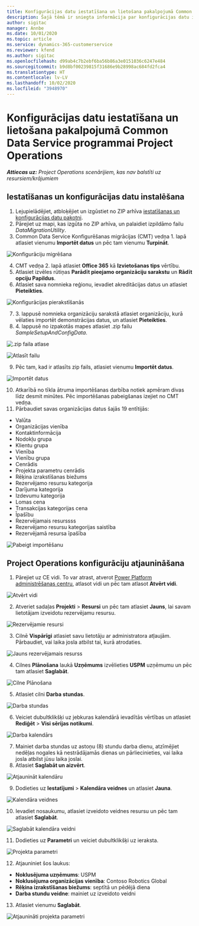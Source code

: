 ```yaml
---
title: Konfigurācijas datu iestatīšana un lietošana pakalpojumā Common Data Service programmai Project Operations
description: Šajā tēmā ir sniegta informācija par konfigurācijas datu iestatīšanu un lietošanu programmā Project Operations.
author: sigitac
manager: Annbe
ms.date: 10/01/2020
ms.topic: article
ms.service: dynamics-365-customerservice
ms.reviewer: kfend
ms.author: sigitac
ms.openlocfilehash: d99ab4c7b2ebf6ba56b86a3e0151036c6247e484
ms.sourcegitcommit: b9d8bf00239815f31686e9b28998ac684fd2fca4
ms.translationtype: HT
ms.contentlocale: lv-LV
ms.lasthandoff: 10/02/2020
ms.locfileid: "3948970"
---
```

# <a name="set-up-and-apply-configuration-data-in-the-common-data-service-for-project-operations"></a>Konfigurācijas datu iestatīšana un lietošana pakalpojumā Common Data Service programmai Project Operations

_**Attiecas uz:** Project Operations scenārijiem, kas nav balstīti uz resursiem/krājumiem_

## <a name="install-setup-and-configuration-data"></a>Iestatīšanas un konfigurācijas datu instalēšana

1. Lejupielādējiet, atbloķējiet un izgūstiet no ZIP arhīva [iestatīšanas un konfigurācijas datu pakotni](https://download.microsoft.com/download/1/3/4/1349369c-6209-42b7-b3b4-5be0e67cacd8/ProjOpsSampleSetupData-%20Integrated%20UR1.zip).
2. Pārejiet uz mapi, kas izgūta no ZIP arhīva, un palaidiet izpildāmo failu *DataMigrationUtility*.
3. Common Data Service Konfigurēšanas migrācijas (CMT) vedņa 1. lapā atlasiet vienumu **Importēt datus** un pēc tam vienumu **Turpināt**.

![Konfigurāciju migrēšana](./media/1ConfigurationMigration.png)

4. CMT vedņa 2. lapā atlasiet **Office 365** kā **Izvietošanas tips** vērtību.
5. Atlasiet izvēles rūtiņas **Parādīt pieejamo organizāciju sarakstu** un **Rādīt opciju Papildus**.
6. Atlasiet sava nomnieka reģionu, ievadiet akreditācijas datus un atlasiet **Pieteikties**.

![Konfigurācijas pierakstīšanās](./media/2ConfigurationSignin.png)

7. 3. lappusē nomnieka organizāciju sarakstā atlasiet organizāciju, kurā vēlaties importēt demonstrācijas datus, un atlasiet **Pieteikties**.
8. 4. lappusē no izpakotās mapes atlasiet .zip failu *SampleSetupAndConfigData*.

![.zip faila atlase](./media/3ZipFile.png)

![Atlasīt failu](./media/4SelectAFile.png)

9. Pēc tam, kad ir atlasīts zip fails, atlasiet vienumu **Importēt datus**.

![Importēt datus](./media/5ImportData.png)

10. Atkarībā no tīkla ātruma importēšanas darbība notiek apmēram divas līdz desmit minūtes. Pēc importēšanas pabeigšanas izejiet no CMT vedņa. 
11. Pārbaudiet savas organizācijas datus šajās 19 entītijās:

  - Valūta
  - Organizācijas vienība
  - Kontaktinformācija
  - Nodokļu grupa
  - Klientu grupa
  - Vienība
  - Vienību grupa
  - Cenrādis
  - Projekta parametru cenrādis
  - Rēķina izrakstīšanas biežums
  - Rezervējamo resursu kategorija
  - Darījuma kategorija
  - Izdevumu kategorija
  - Lomas cena
  - Transakcijas kategorijas cena
  - Īpašību
  - Rezervējamais resurssss
  - Rezervējamo resursu kategorijas saistība
  - Rezervējamā resursa īpašība

![Pabeigt importēšanu](./media/6CompleteImport.png)

## <a name="update-project-operations-configurations"></a>Project Operations konfigurāciju atjaunināšana

1. Pārejiet uz CE vidi. To var atrast, atverot [Power Platform administrēšanas centru](https://admin.powerplatform.microsoft.com/environments), atlasot vidi un pēc tam atlasot **Atvērt vidi**. 

![Atvērt vidi](./media/7OpenEnvironment.png)

2. Atveriet sadaļas **Projekti** > **Resursi** un pēc tam atlasiet **Jauns**, lai savam lietotājam izveidotu rezervējamu resursu.

![Rezervējamie resursi](./media/8BookableResources.png)

3. Cilnē **Vispārīgi** atlasiet savu lietotāju ar administratora atļaujām. Pārbaudiet, vai laika josla atbilst tai, kurā atrodaties. 

![Jauns rezervējamais resurss](./media/9NewBookableResource.png)

4. Cilnes **Plānošana** laukā **Uzņēmums** izvēlieties **USPM** uzņēmumu un pēc tam atlasiet **Saglabāt**. 

![Cilne Plānošana](./media/10SchedulingTab.png)

5. Atlasiet cilni **Darba stundas**.  

![Darba stundas](./media/11WorkHours.png)

6. Veiciet dubultklikšķi uz jebkuras kalendārā ievadītās vērtības un atlasiet **Rediģēt** > **Visi sērijas notikumi**. 

![Darba kalendārs](./media/12WorkCalendar.png)

7. Mainiet darba stundas uz astoņu (8) stundu darba dienu, atzīmējiet nedēļas nogales kā nestrādājamās dienas un pārliecinieties, vai laika josla atbilst jūsu laika joslai. 
8. Atlasiet **Saglabāt un aizvērt**.

![Atjaunināt kalendāru](./media/13UpdateCalendar.png)

9. Dodieties uz **Iestatījumi** > **Kalendāra veidnes** un atlasiet **Jauna**.
 
 ![Kalendāra veidnes](./media/14CalendarTemplates.png)
 
 10. Ievadiet nosaukumu, atlasiet izveidoto veidnes resursu un pēc tam atlasiet **Saglabāt**. 
 
 ![Saglabāt kalendāra veidni](./media/15SaveCalendarTemplate.png)
 
 11. Dodieties uz **Parametri** un veiciet dubultklikšķi uz ieraksta. 
 
 ![Projekta parametri](./media/16ProjectParameters.png)
 
12. Atjauniniet šos laukus:

 - **Noklusējuma uzņēmums**: USPM
 - **Noklusējuma organizācijas vienība**: Contoso Robotics Global
 - **Rēķina izrakstīšanas biežums**: septītā un pēdējā diena
 - **Darba stundu veidne**: mainiet uz izveidoto veidni

13. Atlasiet vienumu **Saglabāt**. 

![Atjaunināti projekta parametri](./media/17UpdatedProjectParameters.png)

